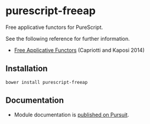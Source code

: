 # purescript-freeap

Free applicative functors for PureScript.

See the following reference for further information.
* [Free Applicative Functors](http://arxiv.org/abs/1403.0749) (Capriotti and Kaposi 2014)

## Installation

```
bower install purescript-freeap
```

## Documentation

* Module documentation is [published on Pursuit](https://pursuit.purescript.org/packages/purescript-freeap).
